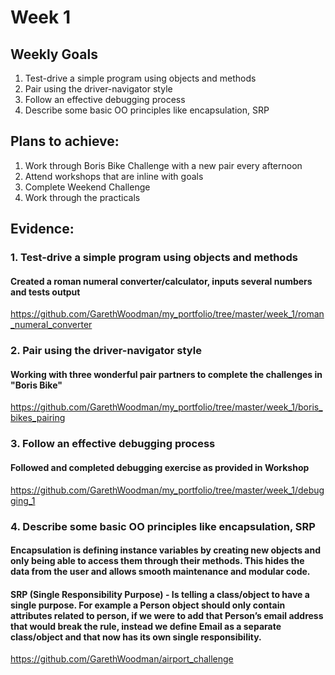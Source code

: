 # Week 1

## Weekly Goals
1. Test-drive a simple program using objects and methods
2. Pair using the driver-navigator style
3. Follow an effective debugging process
4. Describe some basic OO principles like encapsulation, SRP

## Plans to achieve:
1. Work through Boris Bike Challenge with a new pair every afternoon
2. Attend workshops that are inline with goals
3. Complete Weekend Challenge
4. Work through the practicals

## Evidence:
### 1. Test-drive a simple program using objects and methods
#### Created a roman numeral converter/calculator, inputs several numbers and tests output
https://github.com/GarethWoodman/my_portfolio/tree/master/week_1/roman_numeral_converter

### 2. Pair using the driver-navigator style
#### Working with three wonderful pair partners to complete the challenges in "Boris Bike"
https://github.com/GarethWoodman/my_portfolio/tree/master/week_1/boris_bikes_pairing

### 3. Follow an effective debugging process
#### Followed and completed debugging exercise as provided in Workshop
https://github.com/GarethWoodman/my_portfolio/tree/master/week_1/debugging_1

### 4. Describe some basic OO principles like encapsulation, SRP
#### Encapsulation is defining instance variables by creating new objects and only being able to access them through their methods. This hides the data from the user and allows smooth maintenance and modular code. 

#### SRP (Single Responsibility Purpose) - Is telling a class/object to have a single purpose. For example a Person object should only contain attributes related to person, if we were to add that Person’s email address that would break the rule, instead we define Email as a separate class/object and that now has its own single responsibility.
https://github.com/GarethWoodman/airport_challenge


